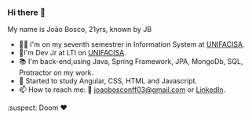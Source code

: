 ### Hi there :eyes:

My name is João Bosco, 21yrs, known by JB

- :man_student: I'm on my seventh semestrer in Information System at [UNIFACISA](https://www.unifacisa.edu.br/home).
- :office:I'm Dev Jr at LTI on [UNIFACISA](https://www.unifacisa.edu.br/home).
- :books: I'm back-end,using Java, Spring Framework, JPA, MongoDb, SQL, Protractor on my work.
- 🧠 Started to study Angular, CSS, HTML and Javascript.
- 📫 How to reach me: :e-mail: joaobosconff03@gmail.com or [LinkedIn](https://www.linkedin.com/in/joaobosconff/).


:suspect: Doom ❤
